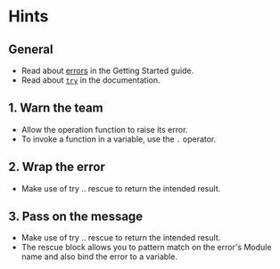 # Hints

## General

- Read about [errors][errors] in the Getting Started guide.
- Read about [`try`][docs-try] in the documentation.

## 1. Warn the team

- Allow the operation function to raise its error.
- To invoke a function in a variable, use the `.` operator.

## 2. Wrap the error

- Make use of try .. rescue to return the intended result.

## 3. Pass on the message

- Make use of try .. rescue to return the intended result.
- The rescue block allows you to pattern match on the error's Module name and also bind the error to a variable.

[errors]: https://hexdocs.pm/elixir/try-catch-and-rescue.html#errors
[docs-try]: https://hexdocs.pm/elixir/Kernel.SpecialForms.html#try/1